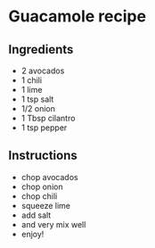 # Guacamole recipe


## Ingredients

- 2 avocados
- 1 chili
- 1 lime
- 1 tsp salt
- 1/2 onion
- 1 Tbsp cilantro
- 1 tsp pepper


## Instructions

- chop avocados
- chop onion
- chop chili
- squeeze lime
- add salt
- and very mix well
- enjoy!
